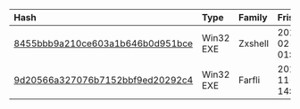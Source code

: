 |Hash|Type|Family|Frist_Seen|Name|
|:--|:--|:--|:--|:--|
|[8455bbb9a210ce603a1b646b0d951bce](https://www.virustotal.com/gui/file/8455bbb9a210ce603a1b646b0d951bce)|Win32 EXE|Zxshell|2014-02-13 01:52:26|test|
|[9d20566a327076b7152bbf9ed20292c4](https://www.virustotal.com/gui/file/9d20566a327076b7152bbf9ed20292c4)|Win32 EXE|Farfli|2012-11-23 14:30:19|adfdafdaf adfadf|
